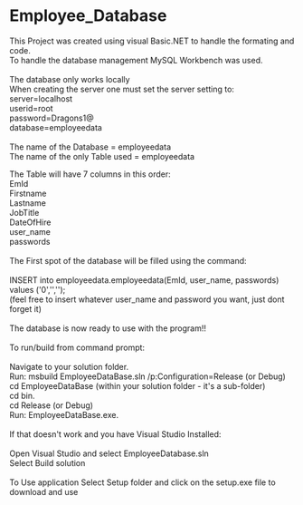 # Employee_Database

This Project was created using visual Basic.NET to handle the formating and code. \
To handle the database management MySQL Workbench was used. \
\
The database only works locally \
When creating the server one must set the server setting to: <br> 
server=localhost \
userid=root \
password=Dragons1@ \
database=employeedata \
<br>
The name of the Database = employeedata <br>
The name of the only Table used = employeedata <br>

The Table will have 7 columns in this order: <br>
EmId <br>
Firstname <br>
Lastname <br>
JobTitle <br>
DateOfHire <br>
user_name <br>
passwords <br>
<br>
The First spot of the database will be filled using the command: <br>
<br>
INSERT into employeedata.employeedata(EmId, user_name, passwords) values ('0','',''); <br>
(feel free to insert whatever user_name and password you want, just dont forget it) <br>
<br>
The database is now ready to use with the program!! <br>
<br>
To run/build from command prompt: <br>
<br>
Navigate to your solution folder. <br>
Run: msbuild EmployeeDataBase.sln /p:Configuration=Release (or Debug) <br>
cd EmployeeDataBase (within your solution folder - it's a sub-folder) <br>
cd bin.<br>
cd Release (or Debug) <br>
Run: EmployeeDataBase.exe. <br>
<br>
If that doesn't work and you have Visual Studio Installed: <br>
<br>
Open Visual Studio and select EmployeeDatabase.sln <br>
Select Build solution <br>
<br>
To Use application Select Setup folder and click on the setup.exe file to download and use <br>

